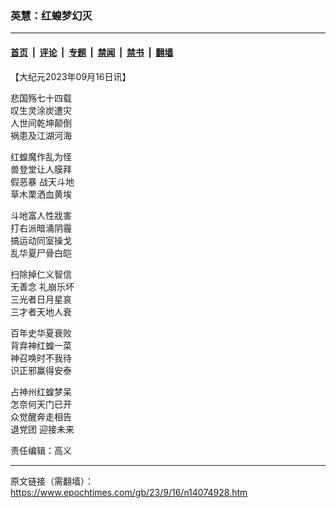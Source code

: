 ### 英慧：红蝗梦幻灭

---

#### [首页](../../../..?n14074928) &nbsp;|&nbsp; [评论](../../../../../epoch-comment?n14074928) &nbsp;|&nbsp; [专题](../../../../../epoch-special?n14074928) &nbsp;|&nbsp; [禁闻](../../../../../epoch-news?n14074928) &nbsp;|&nbsp; [禁书](../../../../../books?n14074928) &nbsp;|&nbsp; [翻墙](https://github.com/gfw-breaker/nogfw/blob/master/README.md?n14074928)


<div class="post_content" id="artbody" itemprop="articleBody">
 <!-- article content begin -->
 <p>
  【大纪元2023年09月16日讯】
 </p>
 <p>
  悲国殇七十四载
  <br/>
  叹生灵涂炭遭灾
  <br/>
  人世间乾坤颠倒
  <br/>
  祸患及江湖河海
 </p>
 <p>
  红蝗魔作乱为怪
  <br/>
  兽登堂让人膜拜
  <br/>
  假恶暴
  <ok href="https://www.epochtimes.com/gb/tag/%E6%88%98%E5%A4%A9%E6%96%97%E5%9C%B0.html">
   战天斗地
  </ok>
  <br/>
  草木栗洒血黄埃
 </p>
 <p>
  斗地富人性戕害
  <br/>
  打右派暗涌阴霾
  <br/>
  搞运动同室操戈
  <br/>
  乱华夏尸骨白皑
 </p>
 <p>
  扫除掉仁义智信
  <br/>
  <ok href="https://www.epochtimes.com/gb/tag/%E6%97%A0%E5%96%84%E5%BF%B5.html">
   无善念
  </ok>
  礼崩乐坏
  <br/>
  三光者日月星哀
  <br/>
  三才者天地人衰
 </p>
 <p>
  百年史华夏衰败
  <br/>
  背弃神红蝗一菜
  <br/>
  神召唤时不我待
  <br/>
  识正邪赢得安泰
 </p>
 <p>
  占神州红蝗梦呆
  <br/>
  怎奈何天门已开
  <br/>
  众觉醒奔走相告
  <br/>
  <ok href="https://www.epochtimes.com/gb/tag/%E9%80%80%E5%85%9A%E5%9B%A2.html">
   退党团
  </ok>
  迎接未来
 </p>
 <p>
  责任编辑：高义
 </p>
 <!-- article content end -->
 <div id="below_article_ad">
 </div>
</div>


---

原文链接（需翻墙）：https://www.epochtimes.com/gb/23/9/16/n14074928.htm